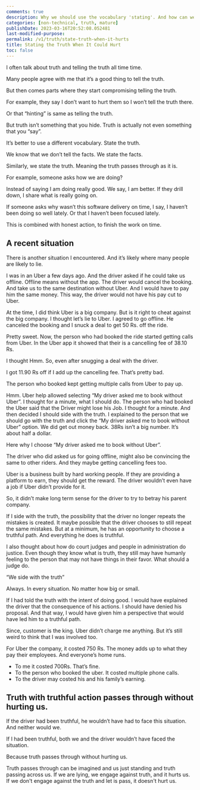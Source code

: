 ```yaml
---
comments: true
description: Why we should use the vocabulary 'stating'. And how can we state the truth.
categories: [non-technical, truth, mature]
publishDate: 2023-03-16T20:52:08.052481
last-modified-purpose:
permalink: /v1/truth/state-truth-when-it-hurts
title: Stating the Truth When It Could Hurt
toc: false
---
```


I often talk about truth and telling the truth all time time.

Many people agree with me that it’s a good thing to tell the truth.

But then comes parts where they start compromising telling the truth.

For example, they say I don’t want to hurt them so I won’t tell the truth there.

Or that “hinting” is same as telling the truth.

But truth isn’t something that you hide. Truth is actually not even something that you “say”.

It’s better to use a different vocabulary. State the truth.

We know that we don’t tell the facts. We state the facts.

Similarly, we state the truth. Meaning the truth passes through as it is.

For example, someone asks how we are doing?

Instead of saying I am doing really good. We say, I am better. If they drill down, I share what is really going on.

If someone asks why wasn’t this software delivery on time, I say, I haven’t been doing so well lately. Or that I haven’t been focused lately.

This is combined with honest action, to finish the work on time.

## A recent situation

There is another situation I encountered. And it’s likely where many people are likely to lie.

I was in an Uber a few days ago. And the driver asked if he could take us offline. Offline means without the app. The driver would cancel the booking. And take us to the same destination without Uber. And I would have to pay him the same money. This way, the driver would not have his pay cut to Uber.

At the time, I did think Uber is a big company. But is it right to cheat against the big company. I thought let’s lie to Uber. I agreed to go offline. He canceled the booking and I snuck a deal to get 50 Rs. off the ride.

Pretty sweet. Now, the person who had booked the ride started getting calls from Uber. In the Uber app it showed that their is a cancelling fee of 38.10 Rs.

I thought Hmm. So, even after snugging a deal with the driver.

I got 11.90 Rs off if I add up the cancelling fee. That’s pretty bad.

The person who booked kept getting multiple calls from Uber to pay up.

Hmm. Uber help allowed selecting “My driver asked me to book without Uber”. I thought for a minute, what I should do. The person who had booked the Uber said that the Driver might lose his Job. I thought for a minute. And then decided I should side with the truth. I explained to the person that we should go with the truth and click the “My driver asked me to book without Uber” option. We did get out money back. 38Rs isn’t a big number. It’s about half a dollar.

Here why I choose “My driver asked me to book without Uber”.

The driver who did asked us for going offline, might also be convincing the same to other riders. And they maybe getting cancelling fees too.

Uber is a business built by hard working people. If they are providing a platform to earn, they should get the reward. The driver wouldn’t even have a job if Uber didn’t provide for it.

So, it didn’t make long term sense for the driver to try to betray his parent company.

If I side with the truth, the possibility that the driver no longer repeats the mistakes is created. It maybe possible that the driver chooses to still repeat the same mistakes. But at a minimum, he has an opportunity to choose a truthful path. And everything he does is truthful.

I also thought about how do court judges and people in administration do justice. Even though they know what is truth, they still may have humanly feeling to the person that may not have things in their favor. What should a judge do.

“We side with the truth”

Always. In every situation. No matter how big or small.

If I had told the truth with the intent of doing good. I would have explained the driver that the consequence of his actions. I should have denied his proposal. And that way, I would have given him a perspective that would have led him to a truthful path.

Since, customer is the king. Uber didn’t charge me anything. But it’s still weird to think that I was involved too.

For Uber the company, it costed 750 Rs. The money adds up to what they pay their employees. And everyone’s home runs.

- To me it costed 700Rs. That’s fine.
- To the person who booked the uber. It costed multiple phone calls.
- To the driver may costed his and his family’s earning.

## Truth with truthful action passes through without hurting us.

If the driver had been truthful, he wouldn’t have had to face this situation. And neither would we.

If I had been truthful, both we and the driver wouldn’t have faced the situation.

Because truth passes through without hurting us.

Truth passes through can be imagined and us just standing and truth passing across us. If we are lying, we engage against truth, and it hurts us. If we don't engage against the truth and let is pass, it doesn't hurt us.
